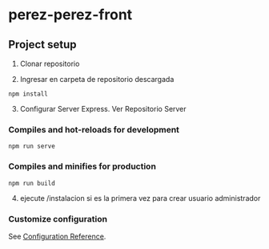 # perez-perez-front

## Project setup

1. Clonar repositorio

2. Ingresar en carpeta de repositorio descargada

```
npm install
```

3. Configurar Server Express. Ver Repositorio Server


### Compiles and hot-reloads for development
```
npm run serve
```

### Compiles and minifies for production
```
npm run build
```

4. ejecute /instalacion si es la primera vez para crear usuario administrador

### Customize configuration
See [Configuration Reference](https://cli.vuejs.org/config/).
